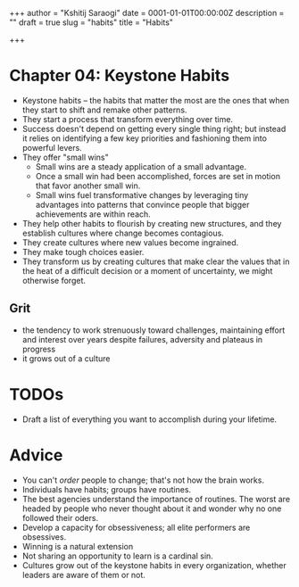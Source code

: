 +++
author = "Kshitij Saraogi"
date = 0001-01-01T00:00:00Z
description = ""
draft = true
slug = "habits"
title = "Habits"

+++

# Chapter 04: Keystone Habits
- Keystone habits – the habits that matter the most are the ones that when they start to shift and remake other patterns.
- They start a process that transform everything over time.
- Success doesn't depend on getting every single thing right; but instead it relies on identifying a few key priorities and fashioning them into powerful levers.
- They offer "small wins"
    - Small wins are a steady application of a small advantage.
    - Once a small win had been accomplished, forces are set in motion that favor another small win.
    - Small wins fuel transformative changes by leveraging tiny advantages into patterns that convince people that bigger achievements are within reach.
- They help other habits to flourish by creating new structures, and they establish cultures where change becomes contagious.
- They create cultures where new values become ingrained.
- They make tough choices easier.
- They transform us by creating cultures that make clear the values that in the heat of a difficult decision or a moment of uncertainty, we might otherwise forget.

## Grit
- the tendency to work strenuously toward challenges, maintaining effort and interest over years despite failures, adversity and plateaus in progress
- it grows out of a culture
# TODOs
- Draft a list of everything you want to accomplish during your lifetime.
# Advice
- You can't *order* people to change; that's not how the brain works.
- Individuals have habits; groups have routines.
- The best agencies understand the importance of routines. The worst are headed by people who never thought about it and wonder why no one followed their oders.
- Develop a capacity for obsessiveness; all elite performers are obsessives.
- Winning is a natural extension
- Not sharing an opportunity to learn is a cardinal sin.
- Cultures grow out of the keystone habits in every organization, whether leaders are aware of them or not.